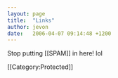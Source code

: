 ```yaml
---
layout: page
title:  "Links"
author: jevon
date:   2006-04-07 09:14:48 +1200
---
```


Stop putting [[SPAM]] in here! lol

[[Category:Protected]]